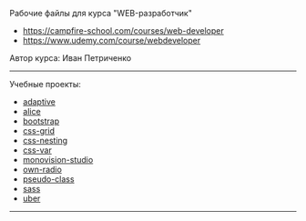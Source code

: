 Рабочие файлы для курса "WEB-разработчик"

- https://campfire-school.com/courses/web-developer
- https://www.udemy.com/course/webdeveloper

Автор курса: Иван Петриченко

<hr>

Учебные проекты:

- [adaptive](https://vzagl.github.io/edu.web-developer/proj.adaptive/)
- [alice](https://vzagl.github.io/edu.web-developer/proj.alice/src)
- [bootstrap](https://vzagl.github.io/edu.web-developer/proj.bootstrap/)
- [css-grid](https://vzagl.github.io/edu.web-developer/proj.css-grid/)
- [css-nesting](https://vzagl.github.io/edu.web-developer/proj.css-nesting/)
- [css-var](https://vzagl.github.io/edu.web-developer/proj.css-var/)
- [monovision-studio](https://vzagl.github.io/edu.web-developer/proj.monovision-studio/src)
- [own-radio](https://vzagl.github.io/edu.web-developer/proj.own-radio/src)
- [pseudo-class](https://vzagl.github.io/edu.web-developer/proj.pseudo-class/)
- [sass](https://vzagl.github.io/edu.web-developer/proj.sass/)
- [uber](https://vzagl.github.io/edu.web-developer/proj.uber/src)

<hr>
